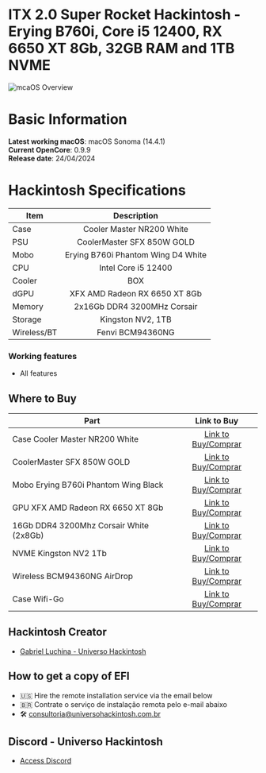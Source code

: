# ITX 2.0 Super Rocket Hackintosh - Erying B760i, Core i5 12400, RX 6650 XT 8Gb, 32GB RAM and 1TB NVME

![mcaOS Overview](https://github.com/luchina-gabriel/EFI-ERYING-ITX-B760i-INTEL-i5-12400-RX-6650-XT-8GB-32GBRAM-PUBLIC/assets/23700365/6279ce29-cdec-4b37-bfe9-31c234b0c9bc)

# Basic Information

**Latest working macOS**: macOS Sonoma (14.4.1)
<br>
**Current OpenCore**: 0.9.9
<br>
**Release date**: 24/04/2024

# Hackintosh Specifications
|Item|Description|
|-|:-------:|
|Case|Cooler Master NR200 White|
|PSU|CoolerMaster SFX 850W GOLD|
|Mobo|Erying B760i Phantom Wing D4 White|
|CPU|Intel Core i5 12400|
|Cooler|BOX|
|dGPU|XFX AMD Radeon RX 6650 XT 8Gb|
|Memory|2x16Gb DDR4 3200MHz Corsair|
|Storage|Kingston NV2, 1TB|
|Wireless/BT|Fenvi BCM94360NG|

### Working features
- All features

## Where to Buy

|Part|Link to Buy|
|-|:-------:|
|Case Cooler Master NR200 White|[Link to Buy/Comprar](https://www.terabyteshop.com.br/produto/19584/gabinete-gamer-cooler-master-masterbox-nr200-vidro-temperado-white-mini-itx-sem-fonte-com-2-fans-mcb-nr200-wnnn-s00?p=880853)|
|CoolerMaster SFX 850W GOLD|[Link to Buy/Comprar](https://www.terabyteshop.com.br/produto/22269/fonte-cooler-master-v850-sfx-gold-850w-80-plus-gold-pfc-ativo-full-modular-mpy-8501-sfhagv?p=880853)|
|Mobo Erying B760i Phantom Wing Black|[Link to Buy/Comprar](https://s.click.aliexpress.com/e/_Dkknv7h)|
|GPU XFX AMD Radeon RX 6650 XT 8Gb|[Link to Buy/Comprar](https://www.terabyteshop.com.br/produto/22562/placa-de-video-xfx-amd-radeon-rx-6650-xt-ultra-qick-308-8gb-gddr6-fsr-ray-tracing-rx-665x8ludy?p=880853)|
|16Gb DDR4 3200Mhz Corsair White (2x8Gb)|[Link to Buy/Comprar](https://www.terabyteshop.com.br/produto/16751/memoria-ddr4-corsair-dominator-platinum-rgb-white-16gb-2x8gb-3200mhz-cmt16gx4m2c3200c16w?p=880853)|
|NVME Kingston NV2 1Tb|[Link to Buy/Comprar](https://www.terabyteshop.com.br/produto/23000/ssd-kingston-nv2-1tb-m2-nvme-2280-leitura-3500mbs-e-gravacao-2100mbs-snv2s1000g?p=880853)|
|Wireless BCM94360NG AirDrop|[Link to Buy/Comprar](https://s.click.aliexpress.com/e/_DChdoIV)|
|Case Wifi-Go|[Link to Buy/Comprar](https://s.click.aliexpress.com/e/_DmzchNX)|

## Hackintosh Creator
- [Gabriel Luchina - Universo Hackintosh](https://luchina.com.br)

## How to get a copy of EFI
- 🇺🇸 Hire the remote installation service via the email below
- 🇧🇷 Contrate o serviço de instalação remota pelo e-mail abaixo
- 🛠️ [consultoria@universohackintosh.com.br](mailto:consultoria@universohackintosh.com.br)

## Discord - Universo Hackintosh
- [Access Discord](https://discord.universohackintosh.com.br)
